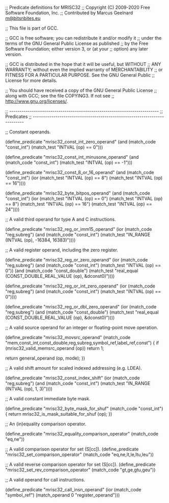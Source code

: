 ;; Predicate definitions for MRISC32
;; Copyright (C) 2009-2020 Free Software Foundation, Inc.
;; Contributed by Marcus Geelnard <m@bitsnbites.eu>

;; This file is part of GCC.

;; GCC is free software; you can redistribute it and/or modify it
;; under the terms of the GNU General Public License as published
;; by the Free Software Foundation; either version 3, or (at your
;; option) any later version.

;; GCC is distributed in the hope that it will be useful, but WITHOUT
;; ANY WARRANTY; without even the implied warranty of MERCHANTABILITY
;; or FITNESS FOR A PARTICULAR PURPOSE.  See the GNU General Public
;; License for more details.

;; You should have received a copy of the GNU General Public License
;; along with GCC; see the file COPYING3.  If not see
;; <http://www.gnu.org/licenses/>.

;; -------------------------------------------------------------------------
;; Predicates
;; -------------------------------------------------------------------------

;; Constant operands.

(define_predicate "mrisc32_const_int_zero_operand"
  (and (match_code "const_int")
       (match_test "INTVAL (op) == 0")))

(define_predicate "mrisc32_const_int_minusone_operand"
  (and (match_code "const_int")
       (match_test "INTVAL (op) == -1")))

(define_predicate "mrisc32_const_8_or_16_operand"
  (and (match_code "const_int")
       (ior (match_test "INTVAL (op) == 8")
            (match_test "INTVAL (op) == 16"))))

(define_predicate "mrisc32_byte_bitpos_operand"
  (and (match_code "const_int")
       (ior (match_test "INTVAL (op) == 0")
	    (match_test "INTVAL (op) == 8")
            (match_test "INTVAL (op) == 16")
            (match_test "INTVAL (op) == 24"))))

;; A valid third operand for type A and C instructions.

(define_predicate "mrisc32_reg_or_imm15_operand"
  (ior (match_code "reg,subreg")
       (and (match_code "const_int")
	    (match_test "IN_RANGE (INTVAL (op), -16384, 16383)"))))

;; A valid register operand, including the zero register.

(define_predicate "mrisc32_reg_or_zero_operand"
  (ior (match_code "reg,subreg")
       (and (match_code "const_int")
	    (match_test "INTVAL (op) == 0"))
       (and (match_code "const_double")
	    (match_test "real_equal (CONST_DOUBLE_REAL_VALUE (op), &dconst0)"))))

(define_predicate "mrisc32_reg_or_int_zero_operand"
  (ior (match_code "reg,subreg")
       (and (match_code "const_int")
	    (match_test "INTVAL (op) == 0"))))

(define_predicate "mrisc32_reg_or_dbl_zero_operand"
  (ior (match_code "reg,subreg")
       (and (match_code "const_double")
	    (match_test "real_equal (CONST_DOUBLE_REAL_VALUE (op), &dconst0)"))))

;; A valid source operand for an integer or floating-point move operation.

(define_predicate "mrisc32_movsrc_operand"
  (match_code "mem,const_int,const_double,reg,subreg,symbol_ref,label_ref,const")
{
  if (mrisc32_valid_memsrc_operand (op))
    return 1;

  return general_operand (op, mode);
})

;; A valid shift amount for scaled indexed addressing (e.g. LDEA).

(define_predicate "mrisc32_const_index_shift"
  (ior (match_code "reg,subreg")
       (and (match_code "const_int")
	    (match_test "IN_RANGE (INTVAL (op), 1, 3)"))))

;; A valid constant immediate byte mask.

(define_predicate "mrisc32_byte_mask_for_shuf"
  (match_code "const_int")
{
  return mrisc32_is_mask_suitable_for_shuf (op);
})

;; An (in)equality comparison operator.

(define_predicate "mrisc32_equality_comparison_operator"
  (match_code "eq,ne"))

;; A valid comparison operator for set (S[cc]).
(define_predicate "mrisc32_set_comparison_operator"
  (match_code "eq,ne,lt,le,ltu,leu"))

;; A valid reverse comparison operator for set (S[cc]).
(define_predicate "mrisc32_set_rev_comparison_operator"
  (match_code "gt,ge,gtu,geu"))

;; A valid operand for call instructions.

(define_predicate "mrisc32_call_insn_operand"
  (ior (match_code "symbol_ref")
       (match_operand 0 "register_operand")))

